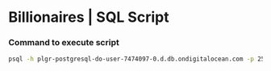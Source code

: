# Billionaires | SQL Script

### Command to execute script

```bash
psql -h plgr-postgresql-do-user-7474097-0.d.db.ondigitalocean.com -p 25060 -U doadmin -d postgres -f /Users/jeromehaas/Development/database-scripts/wineshop/wineshop.sql
```